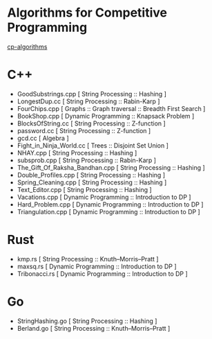 # Algorithms for Competitive Programming

[cp-algorithms](https://cp-algorithms.com/)

# C++
- GoodSubstrings.cpp [ String Processing :: Hashing ]
- LongestDup.cc [ String Processing :: Rabin-Karp ]
- FourChips.cpp [ Graphs :: Graph traversal :: Breadth First Search ]
- BookShop.cpp [ Dynamic Programming :: Knapsack Problem ]
- BlocksOfString.cc [ String Processing :: Z-function ]
- password.cc [ String Processing :: Z-function ]
- gcd.cc [ Algebra ]
- Fight_in_Ninja_World.cc [ Trees :: Disjoint Set Union ]
- NHAY.cpp [ String Processing :: Hashing ]
- subsprob.cpp [ String Processing :: Rabin-Karp ]
- The_Gift_Of_Raksha_Bandhan.cpp [ String Processing :: Hashing ]
- Double_Profiles.cpp [ String Processing :: Hashing ]
- Spring_Cleaning.cpp [ String Processing :: Hashing ]
- Text_Editor.cpp [ String Processing :: Hashing ]
- Vacations.cpp [ Dynamic Programming :: Introduction to DP ]
- Hard_Problem.cpp [ Dynamic Programming :: Introduction to DP ]
- Triangulation.cpp [ Dynamic Programming :: Introduction to DP ]

# Rust
- kmp.rs [ String Processing :: Knuth–Morris–Pratt ]
- maxsq.rs [ Dynamic Programming :: Introduction to DP ]
- Tribonacci.rs [ Dynamic Programming :: Introduction to DP ]

# Go
- StringHashing.go [ String Processing :: Hashing ]
- Berland.go [ String Processing :: Knuth–Morris–Pratt ]

